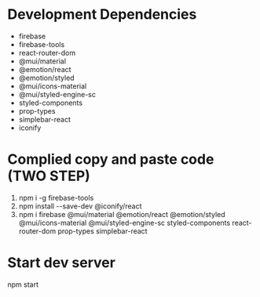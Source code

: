 # Development Dependencies

- firebase
- firebase-tools
- react-router-dom
- @mui/material
- @emotion/react
- @emotion/styled
- @mui/icons-material
- @mui/styled-engine-sc
- styled-components
- prop-types
- simplebar-react
- iconify


# Complied copy and paste code (**TWO STEP**)

1. 
    npm i -g firebase-tools
2. 
    npm install --save-dev @iconify/react
3. 
    npm i firebase @mui/material @emotion/react @emotion/styled @mui/icons-material @mui/styled-engine-sc styled-components react-router-dom prop-types simplebar-react 


# Start dev server 

npm start





   